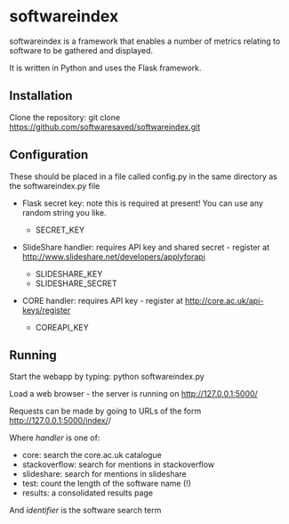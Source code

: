 # softwareindex

softwareindex is a framework that enables a number of metrics relating to software to be gathered and displayed.

It is written in Python and uses the Flask framework.

## Installation

Clone the repository: git clone https://github.com/softwaresaved/softwareindex.git

## Configuration

These should be placed in a file called config.py in the same directory as the softwareindex.py file

* Flask secret key: note this is required at present! You can use any random string you like.
   * SECRET_KEY 

* SlideShare handler: requires API key and shared secret - register at http://www.slideshare.net/developers/applyforapi
   * SLIDESHARE_KEY
   * SLIDESHARE_SECRET
   
* CORE handler: requires API key - register at http://core.ac.uk/api-keys/register
   * COREAPI_KEY
   
## Running

Start the webapp by typing:
python softwareindex.py

Load a web browser - the server is running on http://127.0.0.1:5000/

Requests can be made by going to URLs of the form http://127.0.0.1:5000/index/<handler>/<identifier>

Where _handler_ is one of:
* core: search the core.ac.uk catalogue
* stackoverflow: search for mentions in stackoverflow
* slideshare: search for mentions in slideshare
* test: count the length of the software name (!)
* results: a consolidated results page

And _identifier_ is the software search term
